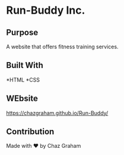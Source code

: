 # Run-Buddy Inc.

## Purpose
A website that offers fitness training services.

## Built With
*HTML
*CSS

## WEbsite
https://chazgraham.github.io/Run-Buddy/

## Contribution
Made with ❤️ by Chaz Graham
